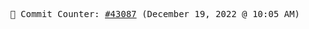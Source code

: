 <p align="center">
    <samp>
        📮 Commit Counter: <a href="https://github.com/Javascript-void0/Javascript-void0/commits/main">#43087</a> (December 19, 2022 @ 10:05 AM)
    </samp>
</p>